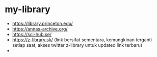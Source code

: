 # my-library
- https://library.princeton.edu/
- https://annas-archive.org/
- https://sci-hub.se/
- https://z-library.sk/ (link bersifat sementara, kemungkinan terganti setiap saat, akses twitter z-library untuk updated link terbaru)
- 
